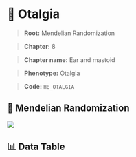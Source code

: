 # 🧪 Otalgia

> **Root:** Mendelian Randomization

> **Chapter:** 8  

> **Chapter name:** Ear and mastoid

> **Phenotype:** Otalgia  

> **Code:** `H8_OTALGIA`

## 🧬 Mendelian Randomization  

<img src="/MR/Figures/Forward/H8_OTALGIA.png"/>

## 📊 Data Table

<CsvTableMRF src="/MR/Data/Forward/H8_OTALGIA.csv"/>
